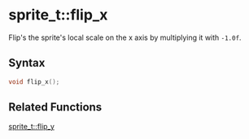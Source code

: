 # sprite_t::flip_x

Flip's the sprite's local scale on the x axis by multiplying it with `-1.0f`.

## Syntax

```cpp
void flip_x();
```

## Related Functions

[sprite_t::flip_y](https://github.com/RandyGaul/cute_framework/blob/master/docs/graphics/sprite/flip_y.md)  
